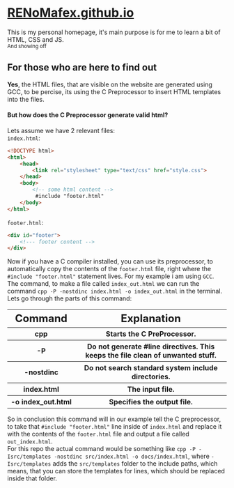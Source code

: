 # [RENoMafex.github.io](https://RENoMafex.github.io)

This is my personal homepage, it's main purpose is for me to learn a bit of HTML, CSS and JS.<br>
<sup>And showing off</sup>

## For those who are here to find out

**Yes**, the HTML files, that are visible on the website are generated using GCC, to be percise, its using the C Preprocessor to insert HTML templates into the files.

#### But how does the C Preprocessor generate valid html?

Lets assume we have 2 relevant files:<br>
`index.html`:
```html
<!DOCTYPE html>
<html>
    <head>
        <link rel="stylesheet" type="text/css" href="style.css">
    </head>
    <body>
        <!-- some html content -->
         #include "footer.html"
    </body>
</html>
```
`footer.html`:
```html
<div id="footer">
    <!--- footer content -->
</div>
```

Now if you have a C compiler installed, you can use its preprocessor, to automatically copy the contents of the `footer.html` file, right where the `#include "footer.html"` statement lives. For my example i am using `GCC`. The command, to make a file called `index_out.html` we can run the command <span style="white-space: nowrap">`cpp -P -nostdinc index.html -o index_out.html`</span>
in the terminal. Lets go through the parts of this command:
<table><tr>
    <th style="white-space: nowrap; text-align: center; font-size: 150%;">Command</th>
    <th style="width: 100%; font-size: 150%;">Explanation</th>
</tr><tr>
    <th style="text-align: center;">cpp</th>
    <th>Starts the C PreProcessor.</th>
</tr><tr>
    <th style="text-align: center;">-P</th>
    <th>Do not generate #line directives. This keeps the file clean of unwanted stuff.</th>
</tr><tr>
    <th style="text-align: center;">-nostdinc</th>
    <th>Do not search standard system include directories.</th>
</tr><tr>
    <th style="text-align: center;">index.html</th>
    <th>The input file.</th>
</tr><tr>
    <th style="white-space: nowrap; text-align: center;">-o index_out.html</th>
    <th>Specifies the output file.</th>
</tr></table>

So in conclusion this command will in our example tell the C preprocessor, to take that `#include "footer.html"` line inside of `index.html` and replace it with the contents of the `footer.html` file and output a file called `out_index.html`.<br>
For this repo the actual command would be something like <span style="white-space: nowrap">`cpp -P -Isrc/templates -nostdinc src/index.html -o docs/index.html`</span>, where `-Isrc/templates` adds the `src/templates` folder to the include paths, which means, that you can store the templates for lines, which should be replaced inside that folder.